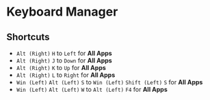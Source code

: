 # Keyboard Manager
## Shortcuts
- `Alt (Right)` `H` to `Left` for **All Apps**
- `Alt (Right)` `J` to `Down` for **All Apps**
- `Alt (Right)` `K` to `Up` for **All Apps**
- `Alt (Right)` `L` to `Right` for **All Apps**
- `Win (Left)` `Alt (Left)` `S` to `Win (Left)` `Shift (Left)` `S` for **All Apps**
- `Win (Left)` `Alt (Left)` `W` to `Alt (Left)` `F4` for **All Apps**
